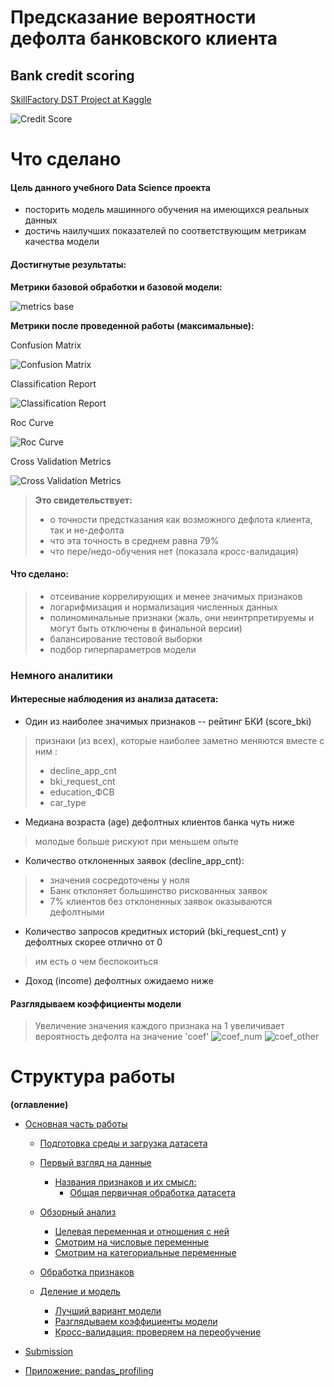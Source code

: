 Предсказание вероятности дефолта банковского клиента
====================================================
## Bank credit scoring

[SkillFactory DST Project at Kaggle]('https://www.kaggle.com/andreikukunov/baseline-v1-sf-scoring-ak')

![Credit Score](images/Credit-Score.jpg)
# Что сделано
#### Цель данного учебного Data Science проекта
 * посторить модель машинного обучения на имеющихся реальных данных
 * достичь наилучших показателей по соответствующим метрикам качества модели

#### Достигнутые результаты:

**Метрики базовой обработки и базовой модели:**

![metrics base](images/metrics-base.png)



**Метрики после проведенной работы (максимальные):**

Confusion Matrix

![Confusion Matrix](images/Confusion-Matrix.png)

Classification Report

![Classification Report](images/Classification-Report.png)

Roc Curve

![Roc Curve](images/Roc-Curve.png)

Cross Validation Metrics

![Cross Validation Metrics](images/Cross-Validation-Metrics.png)


> **Это свидетельствует:**
> * о точности предстказания как возможного дефлота клиента, так и не-дефолта
> * что эта точность в среднем равна 79%
> * что пере/недо-обучения нет (показала кросс-валидация)


#### Что сделано:
> * отсеивание коррелирующих и менее значимых признаков
> * логарифмизация и нормализация численных данных
> * полиноминальные признаки (жаль, они неинтрпретируемы и могут быть отключены в финальной версии)
> * балансирование тестовой выборки
> * подбор гиперпараметров модели
### Немного аналитики
#### Интересные наблюдения из анализа датасета:
  * Один из наиболее значимых признаков -- рейтинг БКИ (score_bki)
> признаки (из всех), которые наиболее заметно меняются вместе с ним : 
> * decline_app_cnt 
> * bki_request_cnt
> * education_ФСВ
> * car_type
 
* Медиана возраста (age) дефолтных клиентов банка чуть ниже
 > молодые больше рискуют при меньшем опыте

* Количество отклоненных заявок (decline_app_cnt): 
 >  * значения сосредоточены у ноля
 >  * Банк отклоняет большинство рискованных заявок
 >  * 7% клиентов без отклоненных заявок оказываются дефолтными
 
* Количество запросов кредитных историй (bki_request_cnt) у дефолтных скорее отлично от 0
 > им есть о чем беспокоиться
 
* Доход (income) дефолтных ожидаемо ниже
 
 
#### Разглядываем коэффициенты модели

> Увеличение значения каждого признака на 1 увеличивает вероятность дефолта на значение 'coef'
![coef_num](images/coef_num.png)  ![coef_other](images/coef_other.png)

Структура работы
=================
**(оглавление)**

- [Основная часть работы](#Основная-часть-работы)
    + [Подготовка среды и загрузка датасета](#Подготовка-среды-и-загрузка-датасета)

  * [Первый взгляд на данные](#Первый-взгляд-на-данные)
    + [Названия признаков и их смысл:](#Названия-признаков-и-их-смысл:)
      - [Общая первичная обработка датасета](#Общая-первичная-обработка-датасета)

  * [Обзорный анализ](#Обзорный-анализ)
    + [Целевая переменная и отношения с ней](#Целевая-переменная-и-отношения-с-ней)
    + [Смотрим на числовые переменные](#Смотрим-на-числовые-переменные)
    + [Смотрим на категориальные переменные](#Смотрим-на-категориальные-переменные)

  * [Обработка признаков](#Обработка-признаков)

  * [Деление и модель](#Деление-и-модель)
    + [Лучший вариант модели](#Лучший-вариант-модели)
    + [Разглядываем коэффициенты модели](#Разглядываем-коэффициенты-модели)
    + [Кросс-валидация: проверяем на переобучение](#Кросс-валидация:-проверяем-на-переобучение)


	
- [Submission](#submission)

- [Приложение: pandas_profiling](#Приложение:-pandas_profiling)
